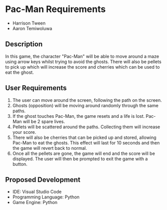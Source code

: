 # Pac-Man Requirements

* Harrison Tween
* Aaron Temiwoluwa

## Description

In this game, the character "Pac-Man" will be able to move around a maze using arrow keys whilst trying to avoid the ghosts. There will also be pellets to pick up which will increase the score and cherries which can be used to eat the ghost.

## User Requirements

1. The user can move around the screen, following the path on the screen.
2. Ghosts (opposition) will be moving around randomly through the same paths. 
3. If the ghost touches Pac-Man, the game resets and a life is lost. Pac-Man will be 2 spare lives.
4. Pellets will be scattered around the paths. Collecting them will increase your score. 
5. There will also be cherries that can be picked up and stored, allowing Pac-Man to eat the ghosts. This effect will last for 10 seconds and then the game will revert back to normal.
6. Once all the pellets are gone, the game will end and the score will be displayed. The user will then be prompted to exit the game with a button.

## Proposed Development

* IDE: Visual Studio Code
* Programming Language: Python
* Game Engine: Python
